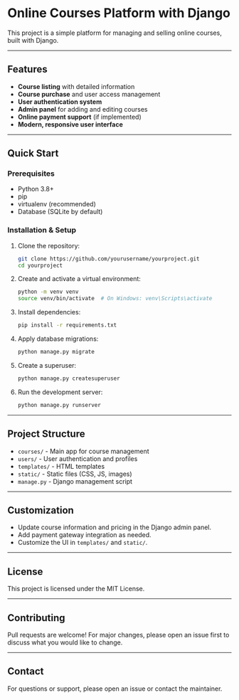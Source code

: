 # Online Courses Platform with Django

This project is a simple platform for managing and selling online courses, built with Django.

---

## Features

- **Course listing** with detailed information
- **Course purchase** and user access management
- **User authentication system**
- **Admin panel** for adding and editing courses
- **Online payment support** (if implemented)
- **Modern, responsive user interface**

---

## Quick Start

### Prerequisites

- Python 3.8+
- pip
- virtualenv (recommended)
- Database (SQLite by default)

### Installation & Setup

1. Clone the repository:
   ```bash
   git clone https://github.com/yourusername/yourproject.git
   cd yourproject
   ```

2. Create and activate a virtual environment:
   ```bash
   python -m venv venv
   source venv/bin/activate  # On Windows: venv\Scripts\activate
   ```

3. Install dependencies:
   ```bash
   pip install -r requirements.txt
   ```

4. Apply database migrations:
   ```bash
   python manage.py migrate
   ```

5. Create a superuser:
   ```bash
   python manage.py createsuperuser
   ```

6. Run the development server:
   ```bash
   python manage.py runserver
   ```

---

## Project Structure

- `courses/` - Main app for course management
- `users/` - User authentication and profiles
- `templates/` - HTML templates
- `static/` - Static files (CSS, JS, images)
- `manage.py` - Django management script

---

## Customization

- Update course information and pricing in the Django admin panel.
- Add payment gateway integration as needed.
- Customize the UI in `templates/` and `static/`.

---

## License

This project is licensed under the MIT License.

---

## Contributing

Pull requests are welcome! For major changes, please open an issue first to discuss what you would like to change.

---

## Contact

For questions or support, please open an issue or contact the maintainer.


